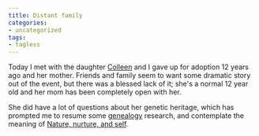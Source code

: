 ```yaml
---
title: Distant family
categories:
- uncategorized
tags:
- tagless
---
```


Today I met with the daughter [Colleen][1] and I gave up for adoption 12 years ago and her mother.  Friends and family seem to want some dramatic story out of the event, but there was a blessed lack of it; she's a normal 12 year old and her mom has been completely open with her.

   [1]: http://www.apatheia.com/

She did have a lot of questions about her genetic heritage, which has prompted me to resume some [genealogy][2] research, and contemplate the meaning of [Nature, nurture, and self][3].

   [2]: /library/genealogy.html
   [3]: /2003/04/21/self.html

